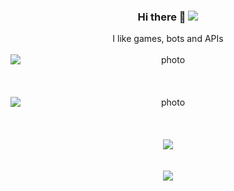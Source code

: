 <div align="center" markdown="1">
<h3> Hi there 👋               <img src="https://enjle1r4ff7hltp.m.pipedream.net" /></h3>
I like games, bots and APIs  
<br><br>
<img style="display: block; margin: auto; align:center;" alt="photo" src="https://github-readme-stats.zohan.tech/api?username=avicennajr&count_private=true&show_icons=true&theme=github_dark&border_radius=30&border_color=39D353&icon_color=39D353&title_color=fff" />
<br><br><br>
<img style="display: block; margin: auto; align:center;" alt="photo" src="https://github-readme-streak-stats.herokuapp.com/?user=avicennajr&theme=github-dark&hide_border=true" />
<br><br><br>
  <img  src="https://github-readme-stats.zohan.tech/api/top-langs/?username=avicennajr&layout=compact&langs_count=8&hide=html&theme=github_dark&border_radius=30&border_color=39D353&title_color=fff" />
<br><br><br>
  <img src="https://github-readme-activity-graph.cyclic.app/graph?username=AvicennaJr&theme=github-dark&color=fff&line=39D353&point=fff&hide_border=true" />
</div>
